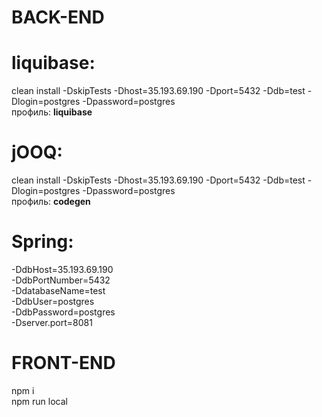 # **BACK-END**
# liquibase:
clean install -DskipTests -Dhost=35.193.69.190 -Dport=5432 -Ddb=test -Dlogin=postgres -Dpassword=postgres
<br>профиль: **liquibase**

# jOOQ: 
clean install -DskipTests -Dhost=35.193.69.190 -Dport=5432 -Ddb=test -Dlogin=postgres -Dpassword=postgres
<br>профиль: **codegen**

# Spring:
-DdbHost=35.193.69.190<br>
-DdbPortNumber=5432<br>
-DdatabaseName=test<br>
-DdbUser=postgres<br>
-DdbPassword=postgres<br>
-Dserver.port=8081

# **FRONT-END**
npm i<br>
npm run local
